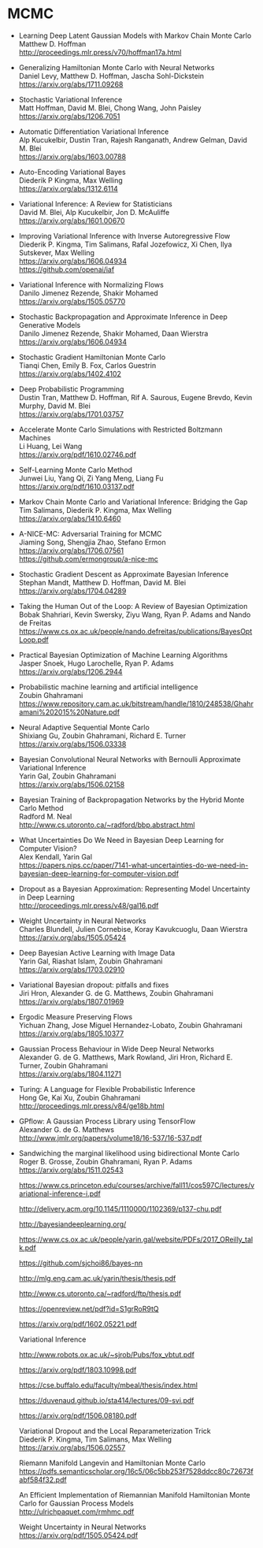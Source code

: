 
# MCMC

- Learning Deep Latent Gaussian Models with Markov Chain Monte Carlo <br>
  Matthew D. Hoffman <br>
  http://proceedings.mlr.press/v70/hoffman17a.html
  
- Generalizing Hamiltonian Monte Carlo with Neural Networks <br>
  Daniel Levy, Matthew D. Hoffman, Jascha Sohl-Dickstein <br>
  https://arxiv.org/abs/1711.09268
  
- Stochastic Variational Inference <br>
  Matt Hoffman, David M. Blei, Chong Wang, John Paisley <br>
  https://arxiv.org/abs/1206.7051
  
- Automatic Differentiation Variational Inference <br>
  Alp Kucukelbir, Dustin Tran, Rajesh Ranganath, Andrew Gelman, David M. Blei <br>
  https://arxiv.org/abs/1603.00788

- Auto-Encoding Variational Bayes <br>
  Diederik P Kingma, Max Welling <br>
  https://arxiv.org/abs/1312.6114
  
- Variational Inference: A Review for Statisticians <br>
  David M. Blei, Alp Kucukelbir, Jon D. McAuliffe <br>
  https://arxiv.org/abs/1601.00670
  
- Improving Variational Inference with Inverse Autoregressive Flow <br>
  Diederik P. Kingma, Tim Salimans, Rafal Jozefowicz, Xi Chen, Ilya Sutskever, Max Welling <br>
  https://arxiv.org/abs/1606.04934 <br>
  https://github.com/openai/iaf
  
- Variational Inference with Normalizing Flows <br>
  Danilo Jimenez Rezende, Shakir Mohamed <br>
  https://arxiv.org/abs/1505.05770
  
- Stochastic Backpropagation and Approximate Inference in Deep Generative Models <br>
  Danilo Jimenez Rezende, Shakir Mohamed, Daan Wierstra <br>
  https://arxiv.org/abs/1606.04934
  
- Stochastic Gradient Hamiltonian Monte Carlo <br>
  Tianqi Chen, Emily B. Fox, Carlos Guestrin <br>
  https://arxiv.org/abs/1402.4102
  
- Deep Probabilistic Programming <br>
  Dustin Tran, Matthew D. Hoffman, Rif A. Saurous, Eugene Brevdo, Kevin Murphy, David M. Blei <br>
  https://arxiv.org/abs/1701.03757
  
- Accelerate Monte Carlo Simulations with Restricted Boltzmann Machines <br>
  Li Huang, Lei Wang <br>
  https://arxiv.org/pdf/1610.02746.pdf
  
- Self-Learning Monte Carlo Method <br>
  Junwei Liu, Yang Qi, Zi Yang Meng, Liang Fu <br>
  https://arxiv.org/pdf/1610.03137.pdf
  
  
- Markov Chain Monte Carlo and Variational Inference: Bridging the Gap <br>
  Tim Salimans, Diederik P. Kingma, Max Welling <br>
  https://arxiv.org/abs/1410.6460
  
- A-NICE-MC: Adversarial Training for MCMC <br>
  Jiaming Song, Shengjia Zhao, Stefano Ermon <br>
  https://arxiv.org/abs/1706.07561 <br>
  https://github.com/ermongroup/a-nice-mc


- Stochastic Gradient Descent as Approximate Bayesian Inference <br>
  Stephan Mandt, Matthew D. Hoffman, David M. Blei <br>
  https://arxiv.org/abs/1704.04289


- Taking the Human Out of the Loop: A Review of Bayesian Optimization <br>
  Bobak Shahriari, Kevin Swersky, Ziyu Wang, Ryan P. Adams and Nando de Freitas <br>
  https://www.cs.ox.ac.uk/people/nando.defreitas/publications/BayesOptLoop.pdf
  
- Practical Bayesian Optimization of Machine Learning Algorithms <br>
  Jasper Snoek, Hugo Larochelle, Ryan P. Adams <br>
  https://arxiv.org/abs/1206.2944
  
- Probabilistic machine learning and artificial intelligence <br>
  Zoubin Ghahramani <br>
  https://www.repository.cam.ac.uk/bitstream/handle/1810/248538/Ghahramani%202015%20Nature.pdf
  
  
- Neural Adaptive Sequential Monte Carlo <br>
  Shixiang Gu, Zoubin Ghahramani, Richard E. Turner <br>
  https://arxiv.org/abs/1506.03338
  

- Bayesian Convolutional Neural Networks with Bernoulli Approximate Variational Inference <br>
  Yarin Gal, Zoubin Ghahramani <br>
  https://arxiv.org/abs/1506.02158
  
- Bayesian Training of Backpropagation Networks by the Hybrid Monte Carlo Method <br>
  Radford M. Neal <br>
  http://www.cs.utoronto.ca/~radford/bbp.abstract.html
  
  
- What Uncertainties Do We Need in Bayesian Deep Learning for Computer Vision? <br>
  Alex Kendall, Yarin Gal <br>
  https://papers.nips.cc/paper/7141-what-uncertainties-do-we-need-in-bayesian-deep-learning-for-computer-vision.pdf
  
- Dropout as a Bayesian Approximation: Representing Model Uncertainty in Deep Learning <br>
  http://proceedings.mlr.press/v48/gal16.pdf
  
  
  
- Weight Uncertainty in Neural Networks <br>
  Charles Blundell, Julien Cornebise, Koray Kavukcuoglu, Daan Wierstra <br>
  https://arxiv.org/abs/1505.05424

- Deep Bayesian Active Learning with Image Data <br>
  Yarin Gal, Riashat Islam, Zoubin Ghahramani <br>
  https://arxiv.org/abs/1703.02910
  
  
- Variational Bayesian dropout: pitfalls and fixes <br>
  Jiri Hron, Alexander G. de G. Matthews, Zoubin Ghahramani <br>
  https://arxiv.org/abs/1807.01969
  
- Ergodic Measure Preserving Flows <br>
  Yichuan Zhang, Jose Miguel Hernandez-Lobato, Zoubin Ghahramani <br>
  https://arxiv.org/abs/1805.10377
  
  
  
- Gaussian Process Behaviour in Wide Deep Neural Networks <br>
  Alexander G. de G. Matthews, Mark Rowland, Jiri Hron, Richard E. Turner, Zoubin Ghahramani <br>
  https://arxiv.org/abs/1804.11271

- Turing: A Language for Flexible Probabilistic Inference <br>
  Hong Ge, Kai Xu, Zoubin Ghahramani <br>
  http://proceedings.mlr.press/v84/ge18b.html
  
  
  
- GPflow: A Gaussian Process Library using TensorFlow <br>
  Alexander G. de G. Matthews <br>
  http://www.jmlr.org/papers/volume18/16-537/16-537.pdf
  
  
  

- Sandwiching the marginal likelihood using bidirectional Monte Carlo <br>
  Roger B. Grosse, Zoubin Ghahramani, Ryan P. Adams <br>
  https://arxiv.org/abs/1511.02543
  
  
  
  https://www.cs.princeton.edu/courses/archive/fall11/cos597C/lectures/variational-inference-i.pdf
  
  http://delivery.acm.org/10.1145/1110000/1102369/p137-chu.pdf
  
  
  http://bayesiandeeplearning.org/
  
  https://www.cs.ox.ac.uk/people/yarin.gal/website/PDFs/2017_OReilly_talk.pdf
  
  https://github.com/sjchoi86/bayes-nn
  
  http://mlg.eng.cam.ac.uk/yarin/thesis/thesis.pdf
  
  http://www.cs.utoronto.ca/~radford/ftp/thesis.pdf
  
  https://openreview.net/pdf?id=S1grRoR9tQ
  
  https://arxiv.org/pdf/1602.05221.pdf
  
  
  
  Variational Inference
  
  http://www.robots.ox.ac.uk/~sjrob/Pubs/fox_vbtut.pdf
  
  https://arxiv.org/pdf/1803.10998.pdf
  
  https://cse.buffalo.edu/faculty/mbeal/thesis/index.html

  https://duvenaud.github.io/sta414/lectures/09-svi.pdf
  
  https://arxiv.org/pdf/1506.08180.pdf

  Variational Dropout and the Local Reparameterization Trick <br>
  Diederik P. Kingma, Tim Salimans, Max Welling <br>
  https://arxiv.org/abs/1506.02557
  
  Riemann Manifold Langevin and Hamiltonian Monte Carlo <br>
  https://pdfs.semanticscholar.org/16c5/06c5bb253f7528ddcc80c72673fabf584f32.pdf
  
  An Efficient Implementation of Riemannian Manifold Hamiltonian Monte Carlo for
Gaussian Process Models <br>
  http://ulrichpaquet.com/rmhmc.pdf


  Weight Uncertainty in Neural Networks <br>
  https://arxiv.org/pdf/1505.05424.pdf
